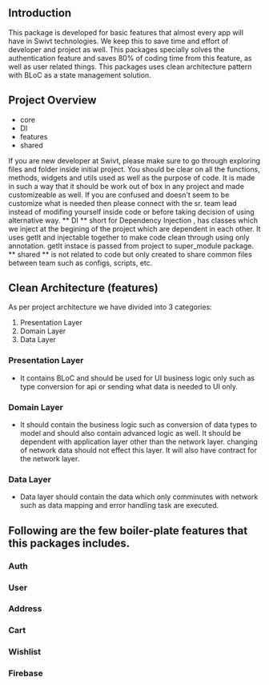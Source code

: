## Introduction
This package is developed for basic features that almost every app will have in Swivt technologies. We keep this to save time and effort of developer and project as well. This packages specially solves the authentication feature and saves 80% of coding time from this feature, as well as user related things. This packages uses clean architecture pattern with BLoC as a state management solution. 

## Project Overview
- core
- DI 
- features
- shared

If you are new developer at Swivt, please make sure to go through exploring files and folder inside initial project. You should be clear on all the functions, methods, widgets and utils used as well as the purpose of code. It is made in such a way that it should be work out of box in any project and made customizeable as well. If you are confused and doesn't seem to be customize what is needed then please connect with the sr. team lead instead of modifing yourself inside code or before taking decision of using alternative way. ** DI ** short for Dependency Injection , has classes which we inject at the begining of the project which are dependent in each other. It uses getIt and injectable together to make code clean through using only annotation. getIt instace is passed from project to super_module package. ** shared ** is not related to code but only created to share common files between team such as configs, scripts, etc.


## Clean Architecture (features)
As per project architecture we have divided into 3 categories:
1. Presentation Layer
2. Domain Layer
3. Data Layer

### Presentation Layer
- It contains BLoC and should be used for UI business logic only such as type conversion for api or sending what data is needed to UI only. 

### Domain Layer
- It should contain the business logic such as conversion of data types to model and should also contain advanced logic as well. It should be dependent with application layer other than the network layer. changing of network data should not effect this layer.  It will also have contract for the network layer.

### Data Layer
- Data layer should contain the data which only comminutes with network such as data mapping and error handling task are executed.


## Following are the few boiler-plate features that this packages includes.

### Auth
### User
### Address
### Cart
### Wishlist
### Firebase
